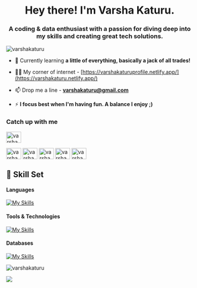 <h1 align="center">Hey there! I'm Varsha Katuru.</h1>
<h3 align="center">A coding & data enthusiast with a passion for diving deep into my skills and creating great tech solutions.</h3>

<p align="left"> <img src="https://komarev.com/ghpvc/?username=varshakaturu&label=Profile%20views&color=0e75b6&style=flat" alt="varshakaturu" /> </p>

- 🌱 Currently learning **a little of everything, basically a jack of all trades!**

- 👨‍💻 My corner of internet - [https://varshakaturuprofile.netlify.app/](https://varshakaturu.netlify.app/)

- 📫 Drop me a line - **varshakaturu@gmail.com**

- ⚡ **I focus best when I'm having fun. A balance I enjoy ;)**

<h3 align="left">Catch up with me</h3>
<p align="left">
<a href="https://linkedin.com/in/varshakaturu" target="blank"><img align="center" src="https://raw.githubusercontent.com/rahuldkjain/github-profile-readme-generator/master/src/images/icons/Social/linked-in-alt.svg" alt="varshakaturu" height="30" width="40" /></a>

<a href="https://www.hackerrank.com/varshakaturu" target="blank"><img align="center" src="https://raw.githubusercontent.com/rahuldkjain/github-profile-readme-generator/master/src/images/icons/Social/hackerrank.svg" alt="varshakaturu" height="30" width="40" /></a>
<a href="https://codeforces.com/profile/varshakaturu" target="blank"><img align="center" src="https://raw.githubusercontent.com/rahuldkjain/github-profile-readme-generator/master/src/images/icons/Social/codeforces.svg" alt="varshakaturu" height="30" width="40" /></a>
<a href="https://www.leetcode.com/varshakaturu" target="blank"><img align="center" src="https://raw.githubusercontent.com/rahuldkjain/github-profile-readme-generator/master/src/images/icons/Social/leet-code.svg" alt="varshakaturu" height="30" width="40" /></a>
<a href="https://auth.geeksforgeeks.org/user/varshakaturu" target="blank"><img align="center" src="https://raw.githubusercontent.com/rahuldkjain/github-profile-readme-generator/master/src/images/icons/Social/geeks-for-geeks.svg" alt="varshakaturu" height="30" width="40" /></a>
<a href="https://www.codechef.com/users/varshakaturu" target="blank"><img align="center" src="https://cdn.jsdelivr.net/npm/simple-icons@3.1.0/icons/codechef.svg" alt="varshakaturu" height="30" width="40" /></a>
</p>

## 🧠 Skill Set
<h4 align="left">Languages</h4>

[![My Skills](https://skillicons.dev/icons?i=java,python,c,html,css,js)](https://skillicons.dev)

<h4 align="left">Tools & Technologies</h4>

[![My Skills](https://skillicons.dev/icons?i=react,aws,tensorflow,git,github,opencv,postman)](https://skillicons.dev)

<h4 align="left">Databases</h4>

[![My Skills](https://skillicons.dev/icons?i=mysql,mongodb,firebase)](https://skillicons.dev)



<p><img align="left" src="https://github-readme-stats.vercel.app/api/top-langs?username=varshakaturu&theme=dark&show_icons=true&locale=en&layout=compact" alt="varshakaturu" /></p><br>

![](https://nirzak-streak-stats.vercel.app/?user=varshakaturu&theme=dark&hide_border=false)<br/>
